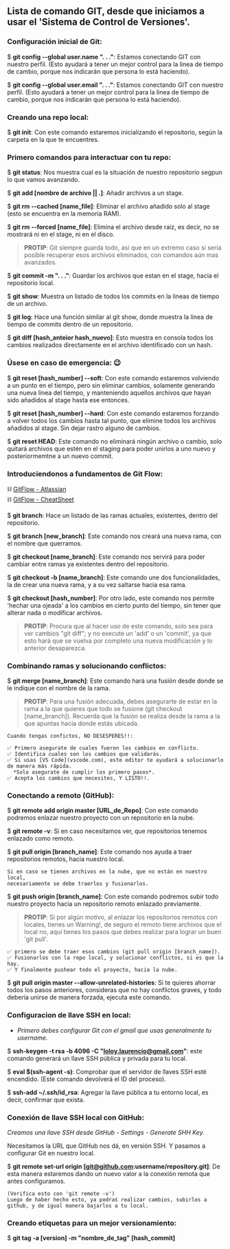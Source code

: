 ## Lista de comando GIT, desde que iniciamos a usar el 'Sistema de Control de Versiones'.

### Configuración inicial de Git:

$ **git config --global user.name ". . ."**: Estamos conectando GIT con nuestro perfil. (Esto ayudará a tener un mejor control para la linea de tiempo de cambio, porque nos indicarán que persona lo está haciendo).

$ **git config --global user.email ". . ."**: Estamos conectando GIT con nuestro perfil. (Esto ayudará a tener un mejor control para la linea de tiempo de cambio, porque nos indicarán que persona lo está haciendo).

### Creando una repo local:

$ **git init**: Con este comando estaremos inicializando el repositorio, según la carpeta en la que te encuentres.

### Primero comandos para interactuar con tu repo:

$ **git status**: Nos muestra cual es la situación de nuestro repositorio segpun lo que vamos avanzando.

$ **git add [nombre de archivo || .]**: Añadir archivos a un stage.

$ **git rm --cached [name_file]**: Eliminar el archivo añadido solo al stage (esto se encuentra en la memoria RAM).

$ **git rm --forced [name_file]**: Elimina el archivo desde raiz, es decir, no se mostrará ni en el stage, ni en el disco.

> **PROTIP**: Git siempre guarda todo, asi que en un extremo caso si sería posible recuperar esos archivos eliminados, con comandos aún mas avanzados.

$ **git commit -m ". . ."**: Guardar los archivos que estan en el stage, hacia el repositorio local.

$ **git show**: Muestra un listado de todos los commits en la lineas de tiempo de un archivo.

$ **git log**: Hace una función similar al git show, donde muestra la linea de tiempo de commits dentro de un repositorio.

$ **git diff [hash_anteior hash_nuevo]**: Esto muestra en consola todos los cambios realizados directamente en el archivo identificado con un hash. 

### Úsese en caso de emergencia: 😉

$ **git reset [hash_number] --soft**: Con este comando estaremos volviendo a un punto en el tiempo, pero sin eliminar cambios, solamente generando una nueva linea del tiempo, y manteniendo aquellos archivos que hayan sido añadidos al stage hasta ese entonces.

$ **git reset [hash_number] --hard**: Con este comando estaremos forzando a volver todos los cambios hasta tal punto, que elimine todos los archivos añadidos al stage. Sin dejar rastro alguno de cambios.

$ **git reset HEAD**: Este comando no eliminará ningún archivo o cambio, solo quitará archivos que estén en el staging para poder unirlos a uno nuevo y posteriormemtne a un nuevo commit.

### Introduciendonos a fundamentos de Git Flow:

⛓ [GitFlow - Atlassian](https://www.atlassian.com/git/tutorials/comparing-workflows/gitflow-workflow)  
⛓ [GitFlow - CheatSheet](https://danielkummer.github.io/git-flow-cheatsheet/)

$ **git branch**: Hace un listado de las ramas actuales, existentes, dentro del repositorio.

$ **git branch [new_branch]**: Este comando nos creará una nueva rama, con el nombre que querramos.

$ **git checkout [name_branch]**: Este comando nos servirá para poder cambiar entre ramas ya existentes dentro del repositorio.

$ **git checkout -b [name_branch]**: Este comando une dos funcionalidades, la de crear una nueva rama, y a su vez saltarse hacia esa rama.

$ **git checkout [hash_number]**: Por otro lado, este comando nos permite 'hechar una ojeada' a los cambios en cierto punto del tiempo, sin tener que alterar nada o modificar archivos. 

> **PROTIP**: Procura que al hacer uso de este comando, solo sea para ver cambios "git diff"; y no execute un 'add' o un 'commit', ya que esto hará que se vuelva por completo una nueva modificación y lo anterior desaparezca.

### Combinando ramas y solucionando conflictos:

$ **git merge [name_branch]**: Este comando hará una fusión desde donde se le indique con el nombre de la rama.

> **PROTIP**: Para una fusión adecuada, debes asegurarte de estar en la rama a la que quieres que todo se fusione (git checkout [name_branch]). Recuerda que la fusión se realiza desde la rama a la que apuntas hacia donde estás ubicada.

    Cuando tengas confictos, NO DESESPERES!!:

    ✅ Primero asegurate de cuales fueron los cambios en conflicto.
    ✅ Identifica cuales son los cambios que validarás.
    ✅ Si usas [VS Code](vscode.com), este editor te ayudará a solucionarlo de manera más rápida.
      *Solo asegurate de cumplir los primero pasos*.
    ✅ Acepta los cambios que necesites, Y LISTO!!. 

### Conectando a remoto (GitHub):

$ **git remote add origin master [URL_de_Repo]**: Con este comando podremos enlazar nuestro proyecto con un repositorio en la nube.

$ **git remote -v**: Si en caso necesitamos ver, que repositorios tenemos enlazado como remoto.

$ **git pull origin [branch_name]**: Este comando nos ayuda a traer repositorios remotos, hacia nuestro local.

    Si en caso se tienen archivos en la nube, que no están en nuestro local,
    necesariamente se debe traerlos y fusionarlos.

$ **git push origin [branch_name]**: Con este comando podremos subir todo nuestro proyecto hacia un repositorio remoto enlazado previamente.

> **PROTIP**: Si por algún motivo, al enlazar los repositorios remotos con locales, tienes un Warning!, de seguro el remoto tiene archivos que el local no, aquí tienes los pasos que debes realizar para lograr un buen 'git pull'.

    ✅ primero se debe traer esos cambios (git pull origin [branch_name]).
    ✅ Fusionarlos con la repo local, y solucionar conflictos, si es que la hay.
    ✅ Y finalmente pushear todo el proyecto, hacia la nube.

$ **git pull origin master --allow-unrelated-histories**: Si te quieres ahorrar todos los pasos anteriores, consideras que no hay conflictos graves, y todo debería unirse de manera forzada, ejecuta este comando.

### Configuracion de llave SSH en local:

* *Primero debes configurar Git con el gmail que usas generalmente tu username.*

$ **ssh-keygen -t rsa -b 4096 -C "loloy.laurencio@gmail.com"**: este comando generará un llave SSH pública y privada para tu local.

$ **eval $(ssh-agent -s)**: Comprobar que el servidor de llaves SSH esté encendido. (Este comando devolverá el ID del proceso).

$ **ssh-add ~/.ssh/id_rsa**: Agregar  la llave pública a tu entorno local, es decir, confirmar que exista.

### Conexión de llave SSH local con GitHub:

*Creamos una llave SSH desde GitHub - Settings - Generate SHH Key.*

Necesitamos la URL que GitHub nos dá, en versión SSH. Y pasamos a configurar Git en nuestro local.

$ **git remote set-url origin [git@github.com:username/repository.git]**: De esta manera estaremos dando un nuevo valor a la conexión remota que antes configuramos. 

    (Verifica esto con 'git remote -v')
    Luego de haber hecho esto, ya podraś realizar cambios, subirlos a github, y de igual manera bajarlos a tu local.

### Creando etiquetas para un mejor versionamiento:

$ **git tag -a [version] -m "nombre_de_tag" [hash_commit]**